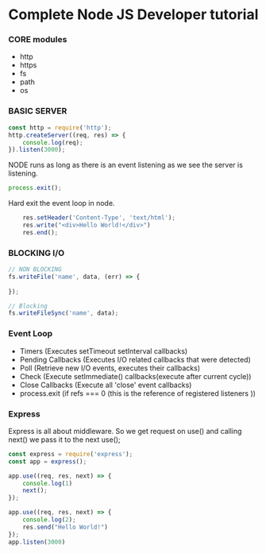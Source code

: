 # Complete Node JS Developer tutorial

### CORE modules

- http
- https
- fs
- path
- os

### BASIC SERVER
```js
const http = require('http');
http.createServer((req, res) => {
    console.log(req);
}).listen(3000);
```
NODE runs as long as there is an event listening as we see the server is listening.
```js
process.exit();
```
Hard exit the event loop in node. 

```js
    res.setHeader('Content-Type', 'text/html');
    res.write("<div>Hello World!</div>")
    res.end();
```

### BLOCKING I/O

```js
// NON BLOCKING
fs.writeFile('name', data, (err) => {
    
}); 

// Blocking
fs.writeFileSync('name', data);
```

### Event Loop 

- Timers (Executes setTimeout setInterval callbacks)
- Pending Callbacks (Executes I/O related callbacks that were detected)
- Poll (Retrieve new I/O events, executes their callbacks)
- Check (Execute setImmediate() callbacks(execute after current cycle))
- Close Callbacks (Execute all 'close' event callbacks)
- process.exit (if refs === 0 (this is the reference of registered listeners ))


### Express

Express is all about middleware.
So we get request on use() and calling next() we pass it to the next use();

```js
const express = require('express');
const app = express();

app.use((req, res, next) => {
    console.log(1)
    next();
});

app.use((req, res, next) => {
    console.log(2);
    res.send("Hello World!")
});
app.listen(3000)
```
